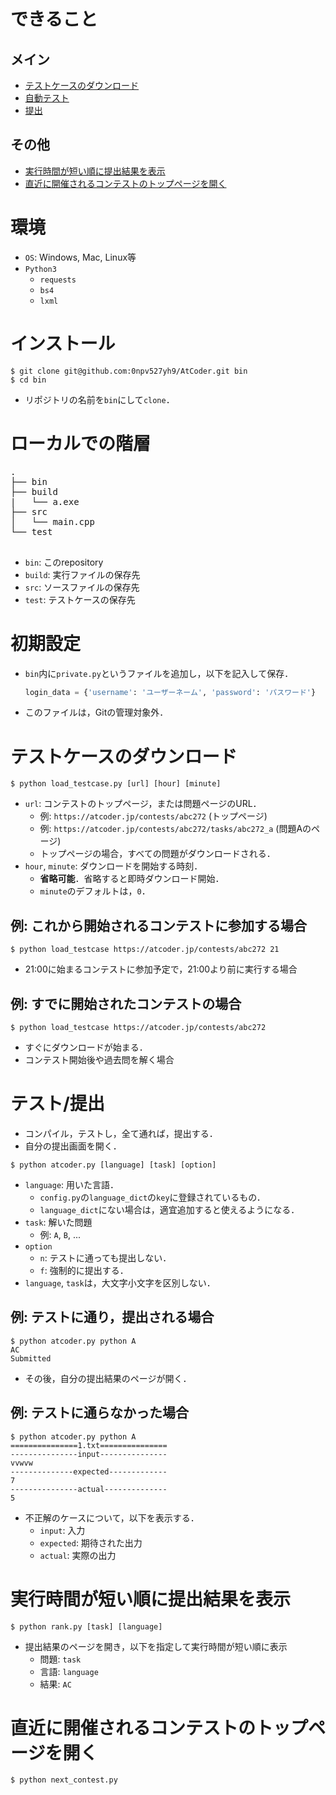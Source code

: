 # できること
## メイン
- [テストケースのダウンロード](#テストケースのダウンロード)
- [自動テスト](#テスト提出)
- [提出](#テスト提出)

## その他
- [実行時間が短い順に提出結果を表示](#実行時間が短い順に提出結果を表示)
- [直近に開催されるコンテストのトップページを開く](#直近に開催されるコンテストのトップページを開く)


# 環境
- `OS`: Windows, Mac, Linux等
- `Python3`
    - `requests`
    - `bs4`
    - `lxml`

# インストール
```shell
$ git clone git@github.com:0npv527yh9/AtCoder.git bin
$ cd bin
```
- リポジトリの名前を`bin`にして`clone`．

# ローカルでの階層
<pre>
.
├── bin
├── build
|   └── a.exe
├── src
│   └── main.cpp
└── test

</pre>
- `bin`: このrepository
- `build`: 実行ファイルの保存先
- `src`: ソースファイルの保存先
- `test`: テストケースの保存先

# 初期設定
- `bin`内に`private.py`というファイルを追加し，以下を記入して保存．
    ```python
    login_data = {'username': 'ユーザーネーム', 'password': 'パスワード'}
    ```
- このファイルは，Gitの管理対象外．

# テストケースのダウンロード
```shell
$ python load_testcase.py [url] [hour] [minute] 
```
- `url`: コンテストのトップページ，または問題ページのURL．
    - 例: `https://atcoder.jp/contests/abc272` (トップページ)
    - 例: `https://atcoder.jp/contests/abc272/tasks/abc272_a` (問題Aのページ)
    - トップページの場合，すべての問題がダウンロードされる．
- `hour`, `minute`: ダウンロードを開始する時刻．
    - **省略可能**．省略すると即時ダウンロード開始．
    - `minute`のデフォルトは，`0`．

## 例: これから開始されるコンテストに参加する場合
```shell
$ python load_testcase https://atcoder.jp/contests/abc272 21
```
- 21:00に始まるコンテストに参加予定で，21:00より前に実行する場合

## 例: すでに開始されたコンテストの場合
```shll
$ python load_testcase https://atcoder.jp/contests/abc272
```
- すぐにダウンロードが始まる．
- コンテスト開始後や過去問を解く場合


# テスト/提出
- コンパイル，テストし，全て通れば，提出する．
- 自分の提出画面を開く．
```shell
$ python atcoder.py [language] [task] [option]
```
- `language`: 用いた言語．
    - `config.py`の`language_dict`の`key`に登録されているもの．
    - `language_dict`にない場合は，適宜追加すると使えるようになる．
- `task`: 解いた問題
    - 例: `A`, `B`, ...
- `option`
    - `n`: テストに通っても提出しない．
    - `f`: 強制的に提出する．
- `language`, `task`は，大文字小文字を区別しない．

## 例: テストに通り，提出される場合
```shell
$ python atcoder.py python A
AC
Submitted
```
- その後，自分の提出結果のページが開く．


## 例: テストに通らなかった場合
```shell
$ python atcoder.py python A
===============1.txt===============
---------------input---------------
vvwvw
--------------expected-------------
7
---------------actual--------------
5
```
- 不正解のケースについて，以下を表示する．
    - `input`: 入力
    - `expected`: 期待された出力
    - `actual`: 実際の出力


# 実行時間が短い順に提出結果を表示
```shell
$ python rank.py [task] [language]
```
- 提出結果のページを開き，以下を指定して実行時間が短い順に表示
    - 問題: `task`
    - 言語: `language`
    - 結果: `AC`


# 直近に開催されるコンテストのトップページを開く
```shell
$ python next_contest.py
```
